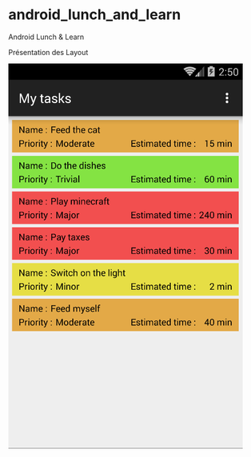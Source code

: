 # android_lunch_and_learn
Android Lunch &amp; Learn

Présentation des Layout

![alt tag](https://github.com/resulto-admin/android_lunch_and_learn/blob/master/preview.png)
